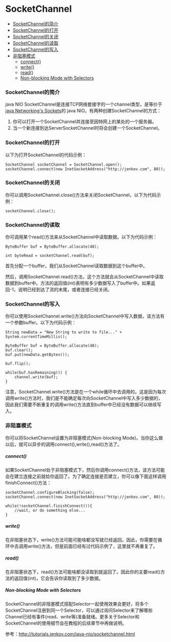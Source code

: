# SocketChannel

- [SocketChannel的简介](#socketchannel的简介)
- [SocketChannel的打开](#socketchannel的打开)
- [SocketChannel的关闭](#socketchannel的关闭)
- [SocketChannel的读取](#socketchannel的读取)
- [SocketChannel的写入](#socketchannel的写入)
- [非阻塞模式](#非阻塞模式)
  - [connect()](#connect)
  - [write()](#write)
  - [read()](#read)
  - [Non-blocking Mode with Selectors](#non-blocking-mode-with-selectors)


### SocketChannel的简介

java NIO SocketChannel是连接TCP网络套接字的一个channel类型，是等价于[java Networking's Sockets](http://tutorials.jenkov.com/java-networking/sockets.html)的
java NIO。有两种创建SocketChannel的方式：

1. 你可以打开一个SocketChannel并连接至因特网上的某处的一个服务器。
2. 当一个新连接到达ServerSocketChannel时将会创建一个SocketChannel。

### SocketChannel的打开

以下为打开SocketChannel的代码示例：

```
SocketChannel socketChannel = SocketChannel.open();
socketChannel.connect(new InetSocketAddress("http://jenkov.com", 80));
```

### SocketChannel的关闭

你可以调用SocketChannel.close()方法来关闭SocketChannel，以下为代码示例：

```
socketChannel.close();
```

### SocketChannel的读取

你可调用某个read()方法来从SocketChannel中读取数据。以下为代码示例：

```
ByteBuffer buf = ByteBuffer.allocate(48);

int byteRead = socketChannel.read(buf);
```

首先分配一个buffer，我们从SocketChannel读取数据到这个buffer中。

然后，调用SocketChannel.read()方法，这个方法就会从SocketChannel中读取数据到buffer中。方法的返回值(int)表明有多少数据写入了buffer中。如果返回-1，说明已经到达了流的末尾，或者连接已经关闭。

### SocketChannel的写入

你可以使用SocketChannel.write()方法向SocketChannel中写入数据，该方法有一个参数buffer。以下为代码示例：

```
String newData = "New String to write to file..." + System.currentTimeMillis();

ByteBuffer buf = ByteBuffer.allocate(48);
buf.clear();
buf.put(newData.getBytes());

buf.flip();

while(buf.hasRemaining()) {
    channel.write(buf);
}
```

注意，SocketChannel.write()方法是在一个while循环中去调用的。这是因为每次调用write()方法时，我们是不能确定每次向SocketChannel中写入多少数据的，因此我们需要不断重复的调用write()方法直到buffer中已经没有数据可以继续写入。

### 非阻塞模式

你可以将SocketChannel设置为非阻塞模式(Non-blocking Mode)。当你这么做以后，就可以异步的调用connect(),write(),read()方法了。

##### connect()

如果SocketChannel处于非阻塞模式下，然后你调用connect()方法，该方法可能会在建立连接之前就给你返回了。为了确定连接是否建立，你可以像下面这样调用finishConnect()方法：

```
socketChannel.configureBlocking(false);
socketChannel.connect(new InetSocketAddress("http://jenkov.com", 80));

while(!socketChannel.finishConnect()){
    //wait, or do something else...    
}
```

##### write()

在非阻塞状态下，write()方法可能可能啥都没写就已经返回。因此，你需要在循环中去调用write()方法，但是前面已经有过代码示例了，这里就不再重复了。

##### read()

在非阻塞状态下，read()方法可能啥都没读取到就返回了。因此你的主要read()方法的返回值(int)，它会告诉你读取到了多少数据。

##### Non-blocking Mode with Selectors

SocketChannel的非阻塞模式搭配Selector一起使用效果会更好，将多个SocketChannel注册到同一个Selector，可以通过询问Selector来了解哪些Channel已经有事件(read、write等)准备就绪。更多关于Selector和SocketChannel的使用细节会在教程的后续章节中再做说明。

参考：<http://tutorials.jenkov.com/java-nio/socketchannel.html>
